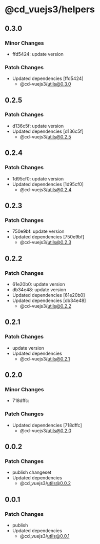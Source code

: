 # @cd_vuejs3/helpers

## 0.3.0

### Minor Changes

- ffd5424: update version

### Patch Changes

- Updated dependencies [ffd5424]
  - @cd-vuejs3/utils@0.3.0

## 0.2.5

### Patch Changes

- d136c5f: update version
- Updated dependencies [d136c5f]
  - @cd-vuejs3/utils@0.2.5

## 0.2.4

### Patch Changes

- 1d95cf0: update version
- Updated dependencies [1d95cf0]
  - @cd-vuejs3/utils@0.2.4

## 0.2.3

### Patch Changes

- 750e9bf: update version
- Updated dependencies [750e9bf]
  - @cd-vuejs3/utils@0.2.3

## 0.2.2

### Patch Changes

- 61e20b0: update version
- db34e48: update version
- Updated dependencies [61e20b0]
- Updated dependencies [db34e48]
  - @cd-vuejs3/utils@0.2.2

## 0.2.1

### Patch Changes

- update version
- Updated dependencies
  - @cd-vuejs3/utils@0.2.1

## 0.2.0

### Minor Changes

- 718dffc:

### Patch Changes

- Updated dependencies [718dffc]
  - @cd-vuejs3/utils@0.2.0

## 0.0.2

### Patch Changes

- publish changeset
- Updated dependencies
  - @cd_vuejs3/utils@0.0.2

## 0.0.1

### Patch Changes

- publish
- Updated dependencies
  - @cd_vuejs3/utils@0.0.1
